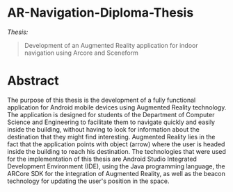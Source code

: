 # AR-Navigation-Diploma-Thesis
_Thesis:_ 
> Development of an Augmented Reality application for indoor navigation using Arcore and Sceneform
# Abstract
The purpose of this thesis is the development of a fully functional application for Android mobile devices using Augmented Reality technology. The application is designed for students of the Department of Computer Science and Engineering to facilitate them to navigate quickly and easily inside the building, without having to look for information about the destination that they might find interesting. Augmented Reality lies in the fact that the application points with object (arrow) where the user is headed inside the building to reach his destination. The technologies that  were used for the implementation of this thesis are Android Studio Integrated Development Environment (IDE), using the Java programming language, the ARCore SDK for the integration of Augmented Reality, as well as the beacon technology for updating the user's position in the space.


